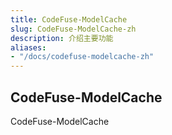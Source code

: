 ```yaml
---
title: CodeFuse-ModelCache
slug: CodeFuse-ModelCache-zh
description: 介绍主要功能
aliases:
- "/docs/codefuse-modelcache-zh"
---
```


## CodeFuse-ModelCache
CodeFuse-ModelCache